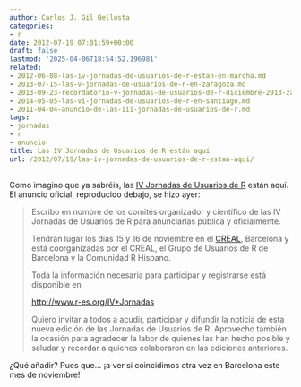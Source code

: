 ```yaml
---
author: Carlos J. Gil Bellosta
categories:
- r
date: 2012-07-19 07:01:59+00:00
draft: false
lastmod: '2025-04-06T18:54:52.196981'
related:
- 2012-06-08-las-iv-jornadas-de-usuarios-de-r-estan-en-marcha.md
- 2013-07-15-las-v-jornadas-de-usuarios-de-r-en-zaragoza.md
- 2013-09-23-recordatorio-v-jornadas-de-usuarios-de-r-diciembre-2013-zaragoza.md
- 2014-05-05-las-vi-jornadas-de-usuarios-de-r-en-santiago.md
- 2011-04-04-anuncio-de-las-iii-jornadas-de-usuarios-de-r.md
tags:
- jornadas
- r
- anuncio
title: Las IV Jornadas de Usuarios de R están aquí
url: /2012/07/19/las-iv-jornadas-de-usuarios-de-r-estan-aqui/
---
```


Como imagino que ya sabréis, las [IV Jornadas de Usuarios de R](http://r-es.org/IV+Jornadas) están aquí. El anuncio oficial, reproducido debajo, se hizo ayer:

>Escribo en nombre de los comités organizador y científico de las IV Jornadas de Usuarios de R para anunciarlas pública y oficialmente.
>
>Tendrán lugar los días 15 y 16 de noviembre en el [CREAL](http://www.creal.cat/), Barcelona y está coorganizadas por el CREAL, el Grupo de Usuarios de R de Barcelona y la Comunidad R Hispano.
>
>Toda la información necesaria para participar y registrarse está disponible en
>
>http://www.r-es.org/IV+Jornadas
>
>Quiero invitar a todos a acudir, participar y difundir la noticia de esta nueva edición de las Jornadas de Usuarios de R. Aprovecho también la ocasión para agradecer la labor de quienes las han hecho posible y saludar y recordar a quienes colaboraron en las ediciones anteriores.

¿Qué añadir? Pues que... ¡a ver si coincidimos otra vez en Barcelona este mes de noviembre!